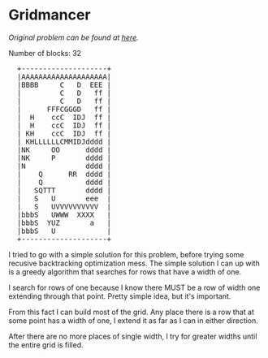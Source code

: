 Gridmancer
==========

*Original problem can be found at [here](http://codecombat.com/play/level/gridmancer).*

Number of blocks: 32

<pre>
  +--------------------+
  |AAAAAAAAAAAAAAAAAAAA|
  |BBBB     C   D  EEE |
  |         C   D   ff |
  |         C   D   ff |
  |      FFFCGGGD   ff |
  |  H    ccC  IDJ  ff |
  |  H    ccC  IDJ  ff |
  | KH    ccC  IDJ  ff |
  | KHLLLLLLCMMIDJdddd |
  |NK     OO      dddd |
  |NK     P       dddd |
  |N              dddd |
  |    Q      RR  dddd |
  |    Q          dddd |
  |   SQTTT       dddd |
  |   S   U       eee  |
  |   S   UVVVVVVVVVV  |
  |bbbS   UWWW  XXXX   |
  |bbbS  YUZ       a   |
  |bbbS   U            |
  +--------------------+
</pre>

I tried to go with a simple solution for this problem, before trying some recusive backtracking optimization mess. The simple solution I can up with is a greedy algorithm that searches for rows that have a width of one.

I search for rows of one because I know there MUST be a row of width one extending through that point. Pretty simple idea, but it's important.

From this fact I can build most of the grid. Any place there is a row that at some point has a width of one, I extend it as far as I can in either direction.

After there are no more places of single width, I try for greater widths until the entire grid is filled.
